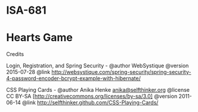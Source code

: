 # ISA-681
Hearts Game
======================
Credits

Login, Registration, and Spring Security - 
    @author WebSystique
    @version 2015-07-28
    @link http://websystique.com/spring-security/spring-security-4-password-encoder-bcrypt-example-with-hibernate/

CSS Playing Cards - 
    @author Anika Henke anika@selfthinker.org
    @license CC BY-SA [http://creativecommons.org/licenses/by-sa/3.0]
    @version 2011-06-14
    @link http://selfthinker.github.com/CSS-Playing-Cards/

